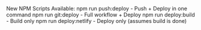 
New NPM Scripts Available:
npm run push:deploy - Push + Deploy in one command
npm run git:deploy - Full workflow + Deploy
npm run deploy:build - Build only
npm run deploy:netlify - Deploy only (assumes build is done)